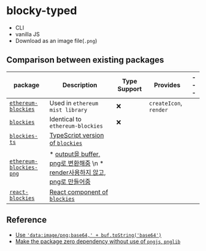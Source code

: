 # blocky-typed

- CLI
- vanilla JS
- Download as an image file(`.png`)

## Comparison between existing packages

| package                                                    | Description                                                                                                                                                                                                                              | Type Support | Provides               | --- |
| ---------------------------------------------------------- | ---------------------------------------------------------------------------------------------------------------------------------------------------------------------------------------------------------------------------------------- | ------------ | ---------------------- | --- |
| [`ethereum-blockies`](https://npmjs.org)                   | Used in `ethereum mist library`                                                                                                                                                                                                          | ❌           | `createIcon`, `render` |     |
| [`blockies`](https://www.npmjs.com/package/blockies)       | Identical to `ethereum-blockies`                                                                                                                                                                                                         | ❌           |                        |     |
| [`blockies-ts`](https://www.npmjs.com/package/blockies-ts) | [TypeScript version of `blockies`](https://github.com/pedrouid/blockies-ts/blob/bda2f2c124a3ab404dcf5077ac7a3545548edfb1/src/index.ts)                                                                                                   |              |                        |     |
| [`ethereum-blockies-png`]()                                | \* [output을 buffer, png로 변환해줌](https://github.com/petejkim/ethereum-blockies-png/blob/master/index.js) \n \* [render사용하지 않고, png로 만들어줌](https://github.com/MyCryptoHQ/ethereum-blockies-base64/blob/master/src/main.js) |              |                        |     |
| [`react-blockies`]()                                       | [React component of `blockies`](https://github.com/stephensprinkle-zz/react-blockies/blob/master/src/main.jsx)                                                                                                                           |              |                        |     |

## Reference

- [Use `'data:image/png;base64,' + buf.toString('base64')`](https://github.com/download13/blockies/blob/master/src/blockies.mjs)
- [Make the package zero dependency without use of `pngjs`, `pnglib`](https://github.com/GeorgeChan/pnglib/blob/master/lib/pnglib.js)
